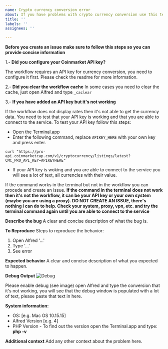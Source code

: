 ```yaml
---
name: Crypto currency conversion error
about: If you have problems with crypto currency conversion use this template
title: ''
labels: ''
assignees: ''

---
```


**Before you create an issue make sure to follow this steps so you can provide concise information**

1.- **Did you configure your Coinmarket API key?**

The workflow requires an API key for currency conversion, you need to configure it first. Please check the readme for more information.

2.- **Did you clear the workflow cache**
In some cases you need to clear the cache, just open Alfred and type `_caclear`

3.- **If you have added an API key but it's not working**

If the workflow does not display rates then it's not able to get the currency data. You need to test that your API key is working and that you are able to connect to the service. To test your API key follow this steps:

- Open the Terminal.app 
- Enter the following command, replace `APIKEY_HERE` with your own key and press enter.

```
curl "https://pro-api.coinmarketcap.com/v1/cryptocurrency/listings/latest?CMC_PRO_API_KEY=APIKEYHERE"
```
- If your API key is woking and you are able to connect to the service you will see a lot of text, all currencies with their value. 

If the command works in the terminal but not in the workflow you can procede and create an issue.
**If the command in the terminal does not work then it's not the workflow, it can be your API key or your own system (maybe you are using a proxy). DO NOT CREATE AN ISSUE, there's nothing i can do to help. Check your system, proxy, vpn, etc. and try the terminal command again until you are able to connect to the service**

**Describe the bug**
A clear and concise description of what the bug is.

**To Reproduce**
Steps to reproduce the behavior:
1. Open Alfred '...'
1. Type '...'
2. See error

**Expected behavior**
A clear and concise description of what you expected to happen.

**Debug Output**
![Debug](https://user-images.githubusercontent.com/1219228/82741985-23988800-9d1e-11ea-84d0-151b9bd1db09.png "Debug")

Please enable debug (see image) open Alfred and type the conversion that it's not working, you will see that the debug window is populated with a lot of text, please paste that text in here.

**System information:**
 - OS: [e.g. Mac OS 10.15.15]
 - Alfred Version [e.g. 4]
- PHP Version - To find out the version open the Terminal.app and type: **php -v**

**Additional context**
Add any other context about the problem here.
